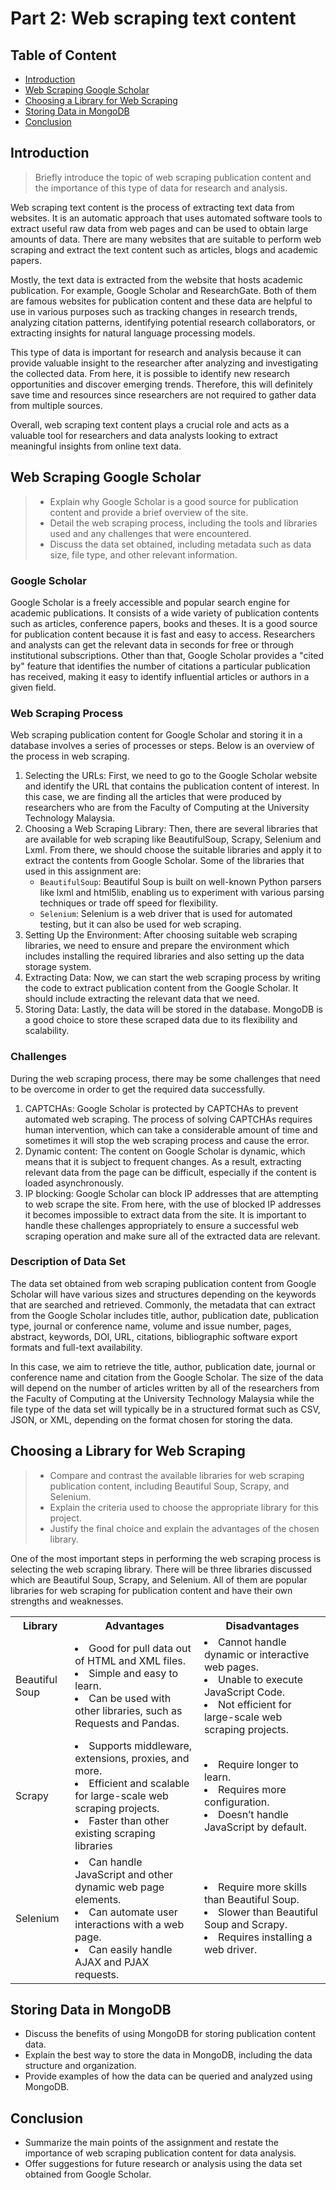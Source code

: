 # Part 2: Web scraping text content
## Table of Content
- [Introduction](#introduction)
- [Web Scraping Google Scholar](#web-scraping-google-scholar)
- [Choosing a Library for Web Scraping](#choosing-a-library-for-web-scraping)
- [Storing Data in MongoDB](#storing-data-in-mongodb)
- [Conclusion](#conclusion)

## Introduction
> Briefly introduce the topic of web scraping publication content and the importance of this type of data for research and analysis.
> 
Web scraping text content is the process of extracting text data from websites. It is an automatic approach that uses automated software tools to extract useful raw data from web pages and can be used to obtain large amounts of data. There are many websites that are suitable to perform web scraping and extract the text content such as articles, blogs and academic papers. 

Mostly, the text data is extracted from the website that hosts academic publication. For example, Google Scholar and ResearchGate. Both of them are famous websites for publication content and these data are helpful to use in various purposes such as tracking changes in research trends, analyzing citation patterns, identifying potential research collaborators, or extracting insights for natural language processing models.

This type of data is important for research and analysis because it can provide valuable insight to the researcher after analyzing and investigating the collected data. From here, it is possible to identify new research opportunities and discover emerging trends. Therefore, this will definitely save time and resources since researchers are not required to gather data from multiple sources.

Overall, web scraping text content plays a crucial role and acts as a valuable tool for researchers and data analysts looking to extract meaningful insights from online text data.


## Web Scraping Google Scholar
> - Explain why Google Scholar is a good source for publication content and provide a brief overview of the site.
> - Detail the web scraping process, including the tools and libraries used and any challenges that were encountered.
> - Discuss the data set obtained, including metadata such as data size, file type, and other relevant information.

### Google Scholar
Google Scholar is a freely accessible and popular search engine for academic publications. It consists of a wide variety of publication contents  such as articles, conference papers, books and theses. It is a good source for publication content because it is fast and easy to access. Researchers and analysts can get the relevant data in seconds for free or through institutional subscriptions. Other than that, Google Scholar provides a "cited by" feature that identifies the number of citations a particular publication has received, making it easy to identify influential articles or authors in a given field. 

### Web Scraping Process
Web scraping publication content for Google Scholar and storing it in a database involves a series of processes or steps. Below is an overview of the process in web scraping.
1. Selecting the URLs: First, we need to go to the Google Scholar website and identify the URL that contains the publication content of interest. In this case, we are finding all the articles that were produced by researchers who are from the Faculty of Computing at the University Technology Malaysia.
2. Choosing a Web Scraping Library: Then, there are several libraries that are available for web scraping like BeautifulSoup, Scrapy, Selenium and Lxml. From there, we should choose the suitable libraries and apply it to extract the contents from Google Scholar. Some of the libraries that used in this assignment are:
    - `BeautifulSoup`: Beautiful Soup is built on well-known Python parsers like lxml and html5lib, enabling us to experiment with various parsing techniques or trade off speed for flexibility.
    - `Selenium`: Selenium is a web driver that is used for automated testing, but it can also be used for web scraping.
3. Setting Up the Environment: After choosing suitable web scraping libraries, we need to ensure and prepare the environment which includes installing the required libraries and also setting up the data storage system.
4. Extracting Data: Now, we can start the web scraping process by writing the code to extract publication content from the Google Scholar. It should include extracting the relevant data that we need. 
5. Storing Data: Lastly, the data will be stored in the database. MongoDB is a good choice to store these scraped data due to its flexibility and scalability.

### Challenges
During the web scraping process, there may be some challenges that need to be overcome in order to get the required data successfully. 
1. CAPTCHAs: Google Scholar is protected by CAPTCHAs to prevent automated web scraping. The process of solving CAPTCHAs requires human intervention, which can take a considerable amount of time and sometimes it will stop the web scraping process and cause the error. 
2. Dynamic content: The content on Google Scholar is dynamic, which means that it is subject to frequent changes. As a result, extracting relevant data from the page can be difficult, especially if the content is loaded asynchronously.
3. IP blocking: Google Scholar can block IP addresses that are attempting to web scrape the site. From here, with the use of blocked IP addresses it becomes impossible to extract data from the site. 
It is important to handle these challenges appropriately to ensure a successful web scraping operation and make sure all of the extracted data are relevant.

### Description of Data Set
The data set obtained from web scraping publication content from Google Scholar will have various sizes and structures depending on the keywords that are searched and retrieved. Commonly, the metadata that can extract from the Google Scholar includes title, author, publication date, publication type, journal or conference name, volume and issue number, pages, abstract, keywords, DOI, URL, citations, bibliographic software export formats and full-text availability. 

In this case, we aim to retrieve the title, author, publication date, journal or conference name and citation from the Google Scholar. The size of the data will depend on the number of articles written by all of the researchers from the Faculty of Computing at the University Technology Malaysia while the file type of the data set will typically be in a structured format such as CSV, JSON, or XML, depending on the format chosen for storing the data. 



## Choosing a Library for Web Scraping
> - Compare and contrast the available libraries for web scraping publication content, including Beautiful Soup, Scrapy, and Selenium.
> - Explain the criteria used to choose the appropriate library for this project.
> - Justify the final choice and explain the advantages of the chosen library.

One of the most important steps in performing the web scraping process is selecting the web scraping library. There will be three libraries discussed which are Beautiful Soup, Scrapy, and Selenium. All of them are popular libraries for web scraping for publication content and have their own strengths and weaknesses. 

<table>
    <tr>
        <th>Library</th>
        <th>Advantages</th>
        <th>Disadvantages</th>
    </tr>
    <tr>
        <td>Beautiful Soup</td>
        <td>
            <li>Good for pull data out of HTML and XML files.</li>
            <li>Simple and easy to learn.</li>
            <li>Can be used with other libraries, such as Requests and Pandas.</li>
        </td>
        <td>
            <li>Cannot handle dynamic or interactive web pages.</li>
            <li>Unable to execute JavaScript Code.</li>
            <li>Not efficient for large-scale web scraping projects.</li>        
        </td>
    </tr>
    <tr>
        <td>Scrapy</td>
        <td>
            <li>Supports middleware, extensions, proxies, and more.</li>
            <li>Efficient and scalable for large-scale web scraping projects.</li>
            <li>Faster than other existing scraping libraries</li>          
        </td>
        <td>
            <li>Require longer to learn.</li>
            <li>Requires more configuration.</li>
            <li>Doesn’t handle JavaScript by default.</li>          
        </td>
    </tr>
    <tr>
        <td>Selenium</td>
        <td>
            <li>Can handle JavaScript and other dynamic web page elements.</li>
            <li>Can automate user interactions with a web page.</li>
            <li>Can easily handle AJAX and PJAX requests.</li>          
        </td>
        <td>
            <li>Require more skills than Beautiful Soup.</li>
            <li>Slower than Beautiful Soup and Scrapy.</li>
            <li>Requires installing a web driver.</li>              
        </td>
    </tr>
</table>



## Storing Data in MongoDB
- Discuss the benefits of using MongoDB for storing publication content data.
- Explain the best way to store the data in MongoDB, including the data structure and organization.
- Provide examples of how the data can be queried and analyzed using MongoDB.

## Conclusion
- Summarize the main points of the assignment and restate the importance of web scraping publication content for data analysis.
- Offer suggestions for future research or analysis using the data set obtained from Google Scholar.
